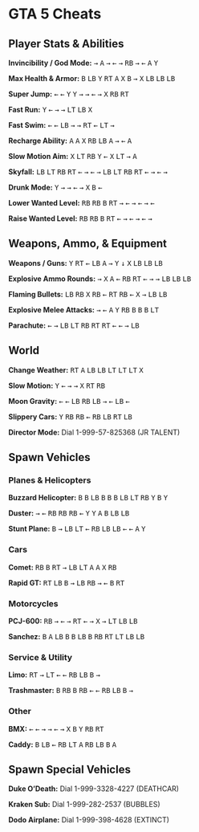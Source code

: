 # GTA 5 Cheats

## Player Stats & Abilities

**Invincibility / God Mode:** <kbd>&rarr;</kbd> <kbd>A</kbd> <kbd>&rarr;</kbd> <kbd>&larr;</kbd> <kbd>&rarr;</kbd> <kbd>RB</kbd> <kbd>&rarr;</kbd> <kbd>&larr;</kbd> <kbd>A</kbd> <kbd>Y</kbd>

**Max Health & Armor:** <kbd>B</kbd> <kbd>LB</kbd> <kbd>Y</kbd> <kbd>RT</kbd> <kbd>A</kbd> <kbd>X</kbd> <kbd>B</kbd> <kbd>&rarr;</kbd> <kbd>X</kbd> <kbd>LB</kbd> <kbd>LB</kbd> <kbd>LB</kbd>

**Super Jump:** <kbd>&larr;</kbd> <kbd>&larr;</kbd> <kbd>Y</kbd> <kbd>Y</kbd> <kbd>&rarr;</kbd> <kbd>&rarr;</kbd> <kbd>&larr;</kbd> <kbd>&rarr;</kbd> <kbd>X</kbd> <kbd>RB</kbd> <kbd>RT</kbd>

**Fast Run:** <kbd>Y</kbd> <kbd>&larr;</kbd> <kbd>&rarr;</kbd> <kbd>&rarr;</kbd> <kbd>LT</kbd> <kbd>LB</kbd> <kbd>X</kbd>

**Fast Swim:** <kbd>&larr;</kbd> <kbd>&larr;</kbd> <kbd>LB</kbd> <kbd>&rarr;</kbd> <kbd>&rarr;</kbd> <kbd>RT</kbd> <kbd>&larr;</kbd> <kbd>LT</kbd> <kbd>&rarr;</kbd>

**Recharge Ability:** <kbd>A</kbd> <kbd>A</kbd> <kbd>X</kbd> <kbd>RB</kbd> <kbd>LB</kbd> <kbd>A</kbd> <kbd>&rarr;</kbd> <kbd>&larr;</kbd> <kbd>A</kbd>

**Slow Motion Aim:** <kbd>X</kbd> <kbd>LT</kbd> <kbd>RB</kbd> <kbd>Y</kbd> <kbd>&larr;</kbd> <kbd>X</kbd> <kbd>LT</kbd> <kbd>&rarr;</kbd> <kbd>A</kbd>

**Skyfall:** <kbd>LB</kbd> <kbd>LT</kbd> <kbd>RB</kbd> <kbd>RT</kbd> <kbd>&larr;</kbd> <kbd>&rarr;</kbd> <kbd>&larr;</kbd> <kbd>&rarr;</kbd> <kbd>LB</kbd> <kbd>LT</kbd> <kbd>RB</kbd> <kbd>RT</kbd> <kbd>&larr;</kbd> <kbd>&rarr;</kbd> <kbd>&larr;</kbd> <kbd>&rarr;</kbd>

**Drunk Mode:** <kbd>Y</kbd> <kbd>&rarr;</kbd> <kbd>&rarr;</kbd> <kbd>&larr;</kbd> <kbd>&rarr;</kbd> <kbd>X</kbd> <kbd>B</kbd> <kbd>&larr;</kbd>

**Lower Wanted Level:** <kbd>RB</kbd> <kbd>RB</kbd> <kbd>B</kbd> <kbd>RT</kbd> <kbd>&rarr;</kbd> <kbd>&larr;</kbd> <kbd>&rarr;</kbd> <kbd>&larr;</kbd> <kbd>&rarr;</kbd> <kbd>&larr;</kbd>

**Raise Wanted Level:** <kbd>RB</kbd> <kbd>RB</kbd> <kbd>B</kbd> <kbd>RT</kbd> <kbd>&larr;</kbd> <kbd>&rarr;</kbd> <kbd>&larr;</kbd> <kbd>&rarr;</kbd> <kbd>&larr;</kbd> <kbd>&rarr;</kbd>

## Weapons, Ammo, & Equipment

**Weapons / Guns:** <kbd>Y</kbd> <kbd>RT</kbd> <kbd>&larr;</kbd> <kbd>LB</kbd> <kbd>A</kbd> <kbd>&rarr;</kbd> <kbd>Y</kbd> <kbd>&darr;</kbd> <kbd>X</kbd> <kbd>LB</kbd> <kbd>LB</kbd> <kbd>LB</kbd>

**Explosive Ammo Rounds:** <kbd>&rarr;</kbd> <kbd>X</kbd> <kbd>A</kbd> <kbd>&larr;</kbd> <kbd>RB</kbd> <kbd>RT</kbd> <kbd>&larr;</kbd> <kbd>&rarr;</kbd> <kbd>&rarr;</kbd> <kbd>LB</kbd> <kbd>LB</kbd> <kbd>LB</kbd>

**Flaming Bullets:** <kbd>LB</kbd> <kbd>RB</kbd> <kbd>X</kbd> <kbd>RB</kbd> <kbd>&larr;</kbd> <kbd>RT</kbd> <kbd>RB</kbd> <kbd>&larr;</kbd> <kbd>X</kbd> <kbd>&rarr;</kbd> <kbd>LB</kbd> <kbd>LB</kbd>

**Explosive Melee Attacks:** <kbd>&rarr;</kbd> <kbd>&larr;</kbd> <kbd>A</kbd> <kbd>Y</kbd> <kbd>RB</kbd> <kbd>B</kbd> <kbd>B</kbd> <kbd>B</kbd> <kbd>LT</kbd>

**Parachute:** <kbd>&larr;</kbd> <kbd>&rarr;</kbd> <kbd>LB</kbd> <kbd>LT</kbd> <kbd>RB</kbd> <kbd>RT</kbd> <kbd>RT</kbd> <kbd>&larr;</kbd> <kbd>&larr;</kbd> <kbd>&rarr;</kbd> <kbd>LB</kbd>

## World

**Change Weather:** <kbd>RT</kbd> <kbd>A</kbd> <kbd>LB</kbd> <kbd>LB</kbd> <kbd>LT</kbd> <kbd>LT</kbd> <kbd>LT</kbd> <kbd>X</kbd>

**Slow Motion:** <kbd>Y</kbd> <kbd>&larr;</kbd> <kbd>&rarr;</kbd> <kbd>&rarr;</kbd> <kbd>X</kbd> <kbd>RT</kbd> <kbd>RB</kbd>

**Moon Gravity:** <kbd>&larr;</kbd> <kbd>&larr;</kbd> <kbd>LB</kbd> <kbd>RB</kbd> <kbd>LB</kbd> <kbd>&rarr;</kbd> <kbd>&larr;</kbd> <kbd>LB</kbd> <kbd>&larr;</kbd>

**Slippery Cars:** <kbd>Y</kbd> <kbd>RB</kbd> <kbd>RB</kbd> <kbd>&larr;</kbd> <kbd>RB</kbd> <kbd>LB</kbd> <kbd>RT</kbd> <kbd>LB</kbd>

**Director Mode:** Dial 1-999-57-825368 (JR TALENT)

## Spawn Vehicles

### Planes & Helicopters

**Buzzard Helicopter:** <kbd>B</kbd> <kbd>B</kbd> <kbd>LB</kbd> <kbd>B</kbd> <kbd>B</kbd> <kbd>B</kbd> <kbd>LB</kbd> <kbd>LT</kbd> <kbd>RB</kbd> <kbd>Y</kbd> <kbd>B</kbd> <kbd>Y</kbd>

**Duster:** <kbd>&rarr;</kbd> <kbd>&larr;</kbd> <kbd>RB</kbd> <kbd>RB</kbd> <kbd>RB</kbd> <kbd>&larr;</kbd> <kbd>Y</kbd> <kbd>Y</kbd> <kbd>A</kbd> <kbd>B</kbd> <kbd>LB</kbd> <kbd>LB</kbd>

**Stunt Plane:** <kbd>B</kbd> <kbd>&rarr;</kbd> <kbd>LB</kbd> <kbd>LT</kbd> <kbd>&larr;</kbd> <kbd>RB</kbd> <kbd>LB</kbd> <kbd>LB</kbd> <kbd>&larr;</kbd> <kbd>&larr;</kbd> <kbd>A</kbd> <kbd>Y</kbd>

### Cars

**Comet:** <kbd>RB</kbd> <kbd>B</kbd> <kbd>RT</kbd> <kbd>&rarr;</kbd> <kbd>LB</kbd> <kbd>LT</kbd> <kbd>A</kbd> <kbd>A</kbd> <kbd>X</kbd> <kbd>RB</kbd>

**Rapid GT:** <kbd>RT</kbd> <kbd>LB</kbd> <kbd>B</kbd> <kbd>&rarr;</kbd> <kbd>LB</kbd> <kbd>RB</kbd> <kbd>&rarr;</kbd> <kbd>&larr;</kbd> <kbd>B</kbd> <kbd>RT</kbd>

### Motorcycles

**PCJ-600:** <kbd>RB</kbd> <kbd>&rarr;</kbd> <kbd>&larr;</kbd> <kbd>&rarr;</kbd> <kbd>RT</kbd> <kbd>&larr;</kbd> <kbd>&rarr;</kbd> <kbd>X</kbd> <kbd>&rarr;</kbd> <kbd>LT</kbd> <kbd>LB</kbd> <kbd>LB</kbd>

**Sanchez:** <kbd>B</kbd> <kbd>A</kbd> <kbd>LB</kbd> <kbd>B</kbd> <kbd>B</kbd> <kbd>LB</kbd> <kbd>B</kbd> <kbd>RB</kbd> <kbd>RT</kbd> <kbd>LT</kbd> <kbd>LB</kbd> <kbd>LB</kbd>

### Service & Utility

**Limo:** <kbd>RT</kbd> <kbd>&rarr;</kbd> <kbd>LT</kbd> <kbd>&larr;</kbd> <kbd>&larr;</kbd> <kbd>RB</kbd> <kbd>LB</kbd> <kbd>B</kbd> <kbd>&rarr;</kbd>

**Trashmaster:** <kbd>B</kbd> <kbd>RB</kbd> <kbd>B</kbd> <kbd>RB</kbd> <kbd>&larr;</kbd> <kbd>&larr;</kbd> <kbd>RB</kbd> <kbd>LB</kbd> <kbd>B</kbd> <kbd>&rarr;</kbd>

### Other

**BMX:** <kbd>&larr;</kbd> <kbd>&larr;</kbd> <kbd>&rarr;</kbd> <kbd>&rarr;</kbd> <kbd>&larr;</kbd> <kbd>&rarr;</kbd> <kbd>X</kbd> <kbd>B</kbd> <kbd>Y</kbd> <kbd>RB</kbd> <kbd>RT</kbd>

**Caddy:** <kbd>B</kbd> <kbd>LB</kbd> <kbd>&larr;</kbd> <kbd>RB</kbd> <kbd>LT</kbd> <kbd>A</kbd> <kbd>RB</kbd> <kbd>LB</kbd> <kbd>B</kbd> <kbd>A</kbd>

## Spawn Special Vehicles

**Duke O’Death:** Dial 1-999-3328-4227 (DEATHCAR)

**Kraken Sub:** Dial 1-999-282-2537 (BUBBLES)

**Dodo Airplane:** Dial 1-999-398-4628 (EXTINCT)
